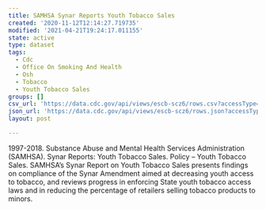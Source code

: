 ```yaml
---
title: SAMHSA Synar Reports Youth Tobacco Sales
created: '2020-11-12T12:14:27.719735'
modified: '2021-04-21T19:24:17.011155'
state: active
type: dataset
tags:
  - Cdc
  - Office On Smoking And Health
  - Osh
  - Tobacco
  - Youth Tobacco Sales
groups: []
csv_url: 'https://data.cdc.gov/api/views/escb-scz6/rows.csv?accessType=DOWNLOAD'
json_url: 'https://data.cdc.gov/api/views/escb-scz6/rows.json?accessType=DOWNLOAD'
layout: post

---
```

1997-2018. Substance Abuse and Mental Health Services Administration (SAMHSA). Synar Reports: Youth Tobacco Sales. Policy – Youth Tobacco Sales. SAMHSA’s Synar Report on Youth Tobacco Sales presents findings on compliance of the Synar Amendment aimed at decreasing youth access to tobacco, and reviews progress in enforcing State youth tobacco access laws and in reducing the percentage of retailers selling tobacco products to minors.
